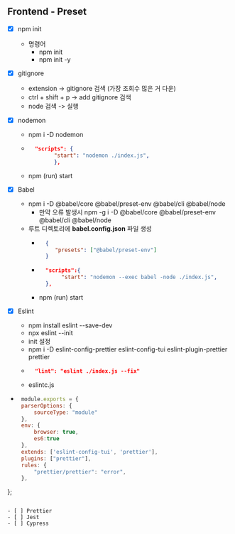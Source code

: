 ## Frontend - Preset

- [x] npm init

  - 명령어
    - npm init
    - npm init -y

- [x] gitignore

  - extension -> gitignore 검색 (가장 조회수 많은 거 다운)
  - ctrl + shift + p -> add gitignore 검색
  - node 검색 -> 실행

- [x] nodemon
  - npm i -D nodemon
  - ```json
      "scripts": {
            "start": "nodemon ./index.js",
            },
    ```
    
  - npm (run) start

- [x] Babel
   - npm i -D @babel/core @babel/preset-env @babel/cli @babel/node
      - 만약 오류 발생시 npm -g i -D @babel/core @babel/preset-env @babel/cli @babel/node
   - 루트 디렉토리에 **babel.config.json** 파일 생성
      - ```json
          {
             "presets": ["@babel/preset-env"]
          }
          ```
     - ```json
         "scripts":{
              "start": "nodemon --exec babel -node ./index.js",
         },
         ```
         
     - npm (run) start

- [x] Eslint

    - npm install eslint --save-dev
    - npx eslint --init
    - init 설정
    - npm i -D eslint-config-prettier eslint-config-tui
    eslint-plugin-prettier prettier
    - ```json
        "lint": "eslint ./index.js --fix"
      ```
    - eslintc.js
-  ```javascript
    module.exports = {
    parserOptions: {
        sourceType: "module"
    },
    env: {
        browser: true,
        es6:true
    },
    extends: ['eslint-config-tui', 'prettier'], 
    plugins: ["prettier"],
    rules: {
        "prettier/prettier": "error",
    },
};
```
      
- [ ] Prettier
- [ ] Jest
- [ ] Cypress
